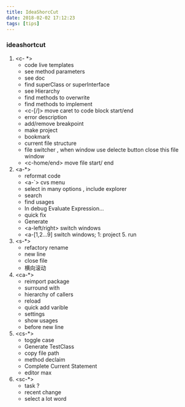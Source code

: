 ```yaml
---
title: IdeaShorcCut
date: 2018-02-02 17:12:23
tags: [tips]
---
```


### ideashortcut
1. <c- \*>
    * <c-j> code live templates
    * <c-p> see method parameters
    * <c-q> see doc
    * <c-u> find superClass or superInterface
    * <c-h> see Hierarchy
    * <c-o> find methods to overwrite
    * <c-i> find methods to implement
    * <c-[/]> move caret to code block start/end
    * <c-F1> error description
    * <c-F8> add/remove breakpoint
    * <c-F9> make project
    * <c-F11> bookmark
    * <c-F12> current file structure
    * <c-Tab> file switcher , when window use delecte button close this file window
    * <c-home/end>  move file start/ end
2. <a-\*>
    * <a-L> reformat code
    * <a-\`> cvs menu
    * <a-F1> select in many options , include explorer
    * <a-F3> search
    * <a-F7> find usages
    * <a-F8> In debug Evaluate Expression...
    * <a-Enter> quick fix
    * <a-insert> Generate
    * <a-left/right> switch windows
    * <a-[1,2...9] switch windows; 1: project 5. run
3. <s-\*>
    * <s-F6> refactory rename
    * <s-Enter> new line
    * <s-left chick> close file
    - <s-rollershift> 横向滚动
4. <ca-\*>
    * <ca-o> reimport package
    * <ca-T> surround with
    * <ca-H> hierarchy of callers
    * <ca-Y> reload
    * <ca-v> quick add varible
    * <ca-s> settings
    * <ca-F7> show usages
    * <ca-Enter> before new line
5. <cs-\*>
    * <cs-U> toggle case
    * <cs-t> Generate TestClass
    * <cs-c> copy file path
    * <cs-b> method declaim
    * <cs-enter> Complete Current Statement
    * <cs-F12> editor max
6. <sc-\*>
    * <sc-n> task ?
    * <sc-c> recent change
    * <sc-double left click> select a lot word
